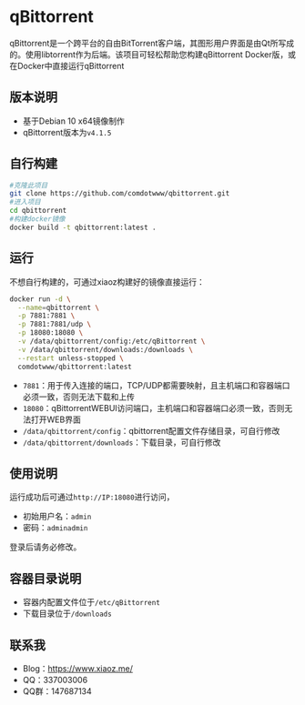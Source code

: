 # qBittorrent
qBittorrent是一个跨平台的自由BitTorrent客户端，其图形用户界面是由Qt所写成的。使用libtorrent作为后端。该项目可轻松帮助您构建qBittorrent Docker版，或在Docker中直接运行qBittorrent

## 版本说明

* 基于Debian 10 x64镜像制作
* qBittorrent版本为`v4.1.5`

## 自行构建

```bash
#克隆此项目
git clone https://github.com/comdotwww/qbittorrent.git
#进入项目
cd qbittorrent
#构建docker镜像
docker build -t qbittorrent:latest .
```



## 运行

不想自行构建的，可通过xiaoz构建好的镜像直接运行：

```bash
docker run -d \
  --name=qbittorrent \
  -p 7881:7881 \
  -p 7881:7881/udp \
  -p 18080:18080 \
  -v /data/qbittorrent/config:/etc/qBittorrent \
  -v /data/qbittorrent/downloads:/downloads \
  --restart unless-stopped \
  comdotwww/qbittorrent:latest
```

* `7881`：用于传入连接的端口，TCP/UDP都需要映射，且主机端口和容器端口必须一致，否则无法下载和上传
* `18080`：qBittorrentWEBUI访问端口，主机端口和容器端口必须一致，否则无法打开WEB界面
* `/data/qbittorrent/config`：qbittorrent配置文件存储目录，可自行修改
* `/data/qbittorrent/downloads`：下载目录，可自行修改



## 使用说明

运行成功后可通过`http://IP:18080`进行访问，

* 初始用户名：`admin`
* 密码：`adminadmin`

登录后请务必修改。



## 容器目录说明

* 容器内配置文件位于`/etc/qBittorrent`
* 下载目录位于`/downloads`



## 联系我

* Blog：https://www.xiaoz.me/
* QQ：337003006
* QQ群：147687134


